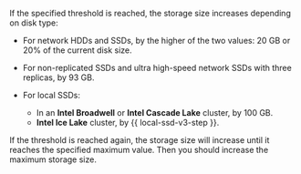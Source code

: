 
If the specified threshold is reached, the storage size increases depending on disk type:

* For network HDDs and SSDs, by the higher of the two values: 20 GB or 20% of the current disk size.
* For non-replicated SSDs and ultra high-speed network SSDs with three replicas, by 93 GB.
* For local SSDs:

    * In an **Intel Broadwell** or **Intel Cascade Lake** cluster, by 100 GB.
    * **Intel Ice Lake** cluster, by {{ local-ssd-v3-step }}.


If the threshold is reached again, the storage size will increase until it reaches the specified maximum value. Then you should increase the maximum storage size. 